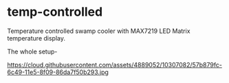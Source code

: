 # temp-controlled
Temperature controlled swamp cooler with MAX7219 LED Matrix temperature display.

The whole setup-

https://cloud.githubusercontent.com/assets/4889052/10307082/57b879fc-6c49-11e5-8f09-86da7f50b293.jpg

